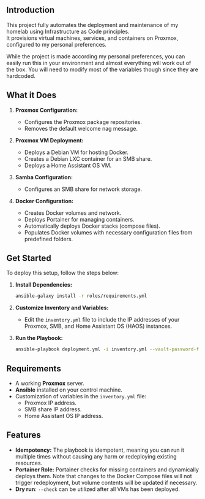 ## Introduction

This project fully automates the deployment and maintenance of my homelab using Infrastructure as Code principles.  
It provisions virtual machines, services, and containers on Proxmox, configured to my personal preferences.

While the project is made according my personal preferences, you can easily run this in your environment and almost everything will work out of the box. 
You will need to modify most of the variables though since they are hardcoded.

## What it Does

1. **Proxmox Configuration:**
    - Configures the Proxmox package repositories.
    - Removes the default welcome nag message.

2. **Proxmox VM Deployment:**
    - Deploys a Debian VM for hosting Docker.
    - Creates a Debian LXC container for an SMB share.
    - Deploys a Home Assistant OS VM.

3. **Samba Configuration:**
    - Configures an SMB share for network storage.

4. **Docker Configuration:**
    - Creates Docker volumes and network.
    - Deploys Portainer for managing containers.
    - Automatically deploys Docker stacks (compose files).
    - Populates Docker volumes with necessary configuration files from predefined folders.

## Get Started

To deploy this setup, follow the steps below:

1. **Install Dependencies:**
    ```bash
    ansible-galaxy install -r roles/requirements.yml
    ```

2. **Customize Inventory and Variables:**
   - Edit the `inventory.yml` file to include the IP addresses of your Proxmox, SMB, and Home Assistant OS (HAOS) instances.

3. **Run the Playbook:**
    ```bash
    ansible-playbook deployment.yml -i inventory.yml --vault-password-file ~/vault-pass
    ```

## Requirements

- A working **Proxmox** server.
- **Ansible** installed on your control machine.
- Customization of variables in the `inventory.yml` file:
   - Proxmox IP address.
   - SMB share IP address.
   - Home Assistant OS IP address.

## Features
* **Idempotency:** The playbook is idempotent, meaning you can run it multiple times without causing any harm or redeploying existing resources.
* **Portainer Role:** Portainer checks for missing containers and dynamically deploys them. Note that changes to the Docker Compose files will not trigger redeployment, but volume contents will be updated if necessary.
* **Dry run**: `--check` can be utilized after all VMs has been deployed.